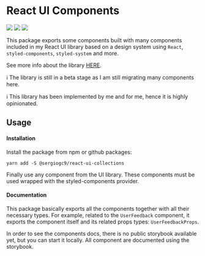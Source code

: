 # React UI Components

![](https://github.com/sergiogc9/react-ui/workflows/Github%20Pipeline/badge.svg?branch=master)
![](https://badgen.net/npm/v/@sergiogc9/react-ui-collections?icon=npm&label)
![](https://badgen.net//bundlephobia/minzip/@sergiogc9/react-ui-collections)

This package exports some components built with many components included in my React UI library based on a design system using `React`, `styled-components`, `styled-system` and more.

See more info about the library [HERE](https://github.com/sergiogc9/react-ui).

ℹ️ The library is still in a beta stage as I am still migrating many components here.

ℹ️ This library has been implemented by me and for me, hence it is highly opinionated.

## Usage

#### Installation

Install the package from npm or github packages:

```
yarn add -S @sergiogc9/react-ui-collections
```

Finally use any component from the UI library. These components must be used wrapped with the styled-components provider.

#### Documentation

This package basically exports all the components together with all their necessary types. For example, related to the `UserFeedback` component, it exports the component itself and its related props types: `UserFeedbackProps`.

In order to see the components docs, there is no public storybook available yet, but you can start it locally. All component are documented using the storybook.
